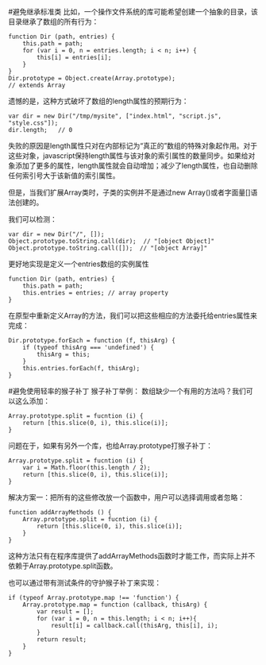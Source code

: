 #避免继承标准类
比如，一个操作文件系统的库可能希望创建一个抽象的目录，该目录继承了数组的所有行为：

    function Dir (path, entries) {
        this.path = path;
        for (var i = 0, n = entries.length; i < n; i++) {
            this[i] = entries[i];
        }
    }
    Dir.prototype = Object.create(Array.prototype);
    // extends Array

遗憾的是，这种方式破坏了数组的length属性的预期行为：

    var dir = new Dir("/tmp/mysite", ["index.html", "script.js", "style.css"]);
    dir.length;   // 0

失败的原因是length属性只对在内部标记为“真正的”数组的特殊对象起作用。对于这些对象，javascript保持length属性与该对象的索引属性的数量同步。如果给对象添加了更多的属性，length属性就会自动增加；减少了length属性，也自动删除任何索引号大于该新值的索引属性。

但是，当我们扩展Array类时，子类的实例并不是通过new Array()或者字面量[]语法创建的。

我们可以检测：

    var dir = new Dir("/", []);
    Object.prototype.toString.call(dir);  // "[object Object]"
    Object.prototype.toString.call([]);  // "[object Array]"

更好地实现是定义一个entries数组的实例属性

    function Dir (path, entries) {
        this.path = path;
        this.entries = entries; // array property
    }

在原型中重新定义Array的方法，我们可以把这些相应的方法委托给entries属性来完成：

    
    Dir.prototype.forEach = function (f, thisArg) {
        if (typeof thisArg === 'undefined') {
            thisArg = this;
        }
        this.entries.forEach(f, thisArg);
    }


#避免使用轻率的猴子补丁
猴子补丁举例：
数组缺少一个有用的方法吗？我们可以这么添加：

    Array.prototype.split = fucntion (i) {
        return [this.slice(0, i), this.slice(i)];
    }

问题在于，如果有另外一个库，也给Array.prototype打猴子补丁：

    Array.prototype.split = fucntion (i) {
        var i = Math.floor(this.length / 2);
        return [this.slice(0, i), this.slice(i)];
    }

解决方案一：把所有的这些修改放一个函数中，用户可以选择调用或者忽略：

    function addArrayMethods () {
        Array.prototype.split = fucntion (i) {
            return [this.slice(0, i), this.slice(i)];
        }
    }

这种方法只有在程序库提供了addArrayMethods函数时才能工作，而实际上并不依赖于Array.prototype.split函数。

也可以通过带有测试条件的守护猴子补丁来实现：

    if (typeof Array.prototype.map !== 'function') {
        Array.prototype.map = function (callback, thisArg) {
            var result = [];
            for (var i = 0, n = this.length; i < n; i++){
                result[i] = callback.call(thisArg, this[i], i);
            }
            return result;
        }
    }







